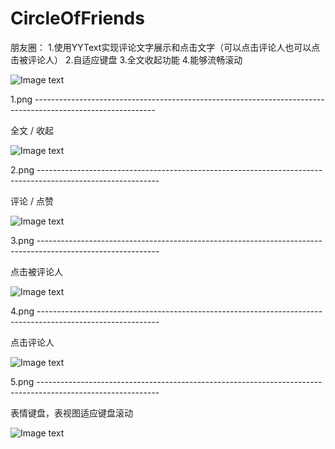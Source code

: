 # CircleOfFriends
朋友圈：
1.使用YYText实现评论文字展示和点击文字（可以点击评论人也可以点击被评论人）
2.自适应键盘
3.全文收起功能
4.能够流畅滚动


![Image text](https://github.com/Y1991/CircleOfFriends/blob/master/github_img/2018-05-14%2000_31_09.gif)





1.png ------------------------------------------------------------------------------------------------------------

全文 / 收起

![Image text](https://github.com/Y1991/CircleOfFriends/blob/master/github_img/1.png)





2.png ------------------------------------------------------------------------------------------------------------

评论 / 点赞

![Image text](https://github.com/Y1991/CircleOfFriends/blob/master/github_img/2.png)





3.png ------------------------------------------------------------------------------------------------------------

点击被评论人

![Image text](https://github.com/Y1991/CircleOfFriends/blob/master/github_img/3.png)





4.png ------------------------------------------------------------------------------------------------------------

点击评论人

![Image text](https://github.com/Y1991/CircleOfFriends/blob/master/github_img/4.png)





5.png ------------------------------------------------------------------------------------------------------------

表情键盘，表视图适应键盘滚动

![Image text](https://github.com/Y1991/CircleOfFriends/blob/master/github_img/5.png)















